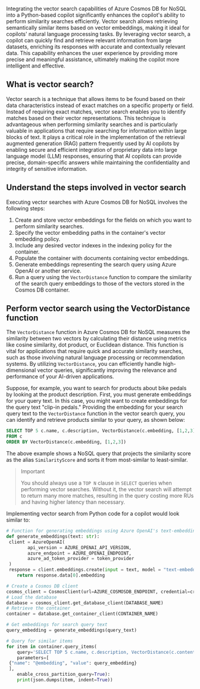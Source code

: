Integrating the vector search capabilities of Azure Cosmos DB for NoSQL into a Python-based copilot significantly enhances the copilot's ability to perform similarity searches efficiently. Vector search allows retrieving semantically similar items based on vector embeddings, making it ideal for copilots' natural language processing tasks. By leveraging vector search, a copilot can quickly find and retrieve relevant information from large datasets, enriching its responses with accurate and contextually relevant data. This capability enhances the user experience by providing more precise and meaningful assistance, ultimately making the copilot more intelligent and effective.

## What is vector search?

Vector search is a technique that allows items to be found based on their data characteristics instead of exact matches on a specific property or field. Instead of requiring exact matches, vector search enables you to identify matches based on their vector representations. This technique is advantageous when performing similarity searches and is particularly valuable in applications that require searching for information within large blocks of text. It plays a critical role in the implementation of the retrieval augmented generation (RAG) pattern frequently used by AI copilots by enabling secure and efficient integration of proprietary data into large language model (LLM) responses, ensuring that AI copilots can provide precise, domain-specific answers while maintaining the confidentiality and integrity of sensitive information.

## Understand the steps involved in vector search

Executing vector searches with Azure Cosmos DB for NoSQL involves the following steps:

1. Create and store vector embeddings for the fields on which you want to perform similarity searches.
2. Specify the vector embedding paths in the container's vector embedding policy.
3. Include any desired vector indexes in the indexing policy for the container.
4. Populate the container with documents containing vector embeddings.
5. Generate embeddings representing the search query using Azure OpenAI or another service.
6. Run a query using the `VectorDistance` function to compare the similarity of the search query embeddings to those of the vectors stored in the Cosmos DB container.

## Perform vector search using the VectorDistance function

The `VectorDistance` function in Azure Cosmos DB for NoSQL measures the similarity between two vectors by calculating their distance using metrics like cosine similarity, dot product, or Euclidean distance. This function is vital for applications that require quick and accurate similarity searches, such as those involving natural language processing or recommendation systems. By utilizing `VectorDistance`, you can efficiently handle high-dimensional vector queries, significantly improving the relevance and performance of your AI-driven applications.

Suppose, for example, you want to search for products about bike pedals by looking at the product description. First, you must generate embeddings for your query text. In this case, you might want to create embeddings for the query text "clip-in pedals." Providing the embedding for your search query text to the `VectorDistance` function in the vector search query, you can identify and retrieve products similar to your query, as shown below:

```sql
SELECT TOP 5 c.name, c.description, VectorDistance(c.embedding, [1,2,3]) AS SimilarityScore 
FROM c 
ORDER BY VectorDistance(c.embedding, [1,2,3])
```

The above example shows a NoSQL query that projects the similarity score as the alias `SimilarityScore` and sorts it from most-similar to least-similar.

> Important
>
> You should always use a `TOP N` clause in `SELECT` queries when performing vector searches. Without it, the vector search will attempt to return many more matches, resulting in the query costing more RUs and having higher latency than necessary.

Implementing vector search from Python code for a copilot would look similar to:

```python
# Function for generating embeddings using Azure OpenAI's text-embedding-3-small model
def generate_embeddings(text: str):
 client = AzureOpenAI(
        api_version = AZURE_OPENAI_API_VERSION,
        azure_endpoint = AZURE_OPENAI_ENDPOINT,
        azure_ad_token_provider = token_provider
 )
 response = client.embeddings.create(input = text, model = "text-embedding-3-small")
    return response.data[0].embedding

# Create a Cosmos DB client
cosmos_client = CosmosClient(url=AZURE_COSMOSDB_ENDPOINT, credential=credential)
# Load the database
database = cosmos_client.get_database_client(DATABASE_NAME)
# Retrieve the container
container = database.get_container_client(CONTAINER_NAME)

# Get embeddings for search query text
query_embedding = generate_embeddings(query_text)

# Query for similar items
for item in container.query_items( 
    query='SELECT TOP 5 c.name, c.description, VectorDistance(c.contentVector, @embedding) AS SimilarityScore FROM c ORDER BY VectorDistance(c.contentVector, @embedding)',
    parameters=[
 {"name": "@embedding", "value": query_embedding}
 ],
    enable_cross_partition_query=True):
    print(json.dumps(item, indent=True))
```
